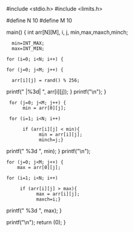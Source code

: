 #include <stdio.h>
#include <limits.h>

#define N 10
#define M 10

main() {
    int arr[N][M], i, j, min,max,maxch,minch;
    
      min=INT_MAX;
      max=INT_MIN;
      
    for (i=0; i<N; i++) {

    for (j=0; j<M; j++) {

      arr[i][j] = rand() % 256;

printf(" |%3d| ", arr[i][j]);
}
printf("\n");
}

     for (j=0; j<M; j++) {
          min = arr[0][j];
          
     for (i=1; i<N; i++)
     
          if (arr[i][j] < min){
                min = arr[i][j];
                minch=j;}
printf(" %3d ", min);
}
printf("\n");

    for (j=0; j<M; j++) {
        max = arr[0][j];
        
    for (i=1; i<N; i++)
    
         if (arr[i][j] > max){
               max = arr[i][j];
               maxch=i;}
               
printf(" %3d ", max);
}

printf("\n");
return (0);
}
